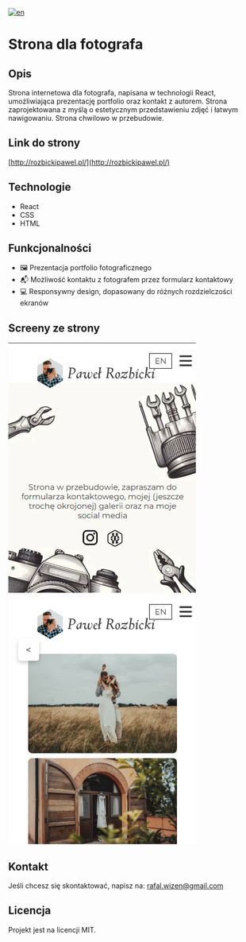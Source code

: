 [![en](https://img.shields.io/badge/lang-en-blue.svg)](https://github.com/rafalwizen/photographer-website/blob/master/README.md)
#  Strona dla fotografa

## Opis
Strona internetowa dla fotografa, napisana w technologii React, umożliwiająca prezentację portfolio oraz kontakt z autorem. Strona zaprojektowana z myślą o estetycznym przedstawieniu zdjęć i łatwym nawigowaniu. Strona chwilowo w przebudowie.

## Link do strony
[http://rozbickipawel.pl/](http://rozbickipawel.pl/)

## Technologie
- React
- CSS
- HTML

## Funkcjonalności
- 🖼️ Prezentacja portfolio fotograficznego
- 📬 Możliwość kontaktu z fotografem przez formularz kontaktowy
- 💻 Responsywny design, dopasowany do różnych rozdzielczości ekranów

## Screeny ze strony
![Screen 1](screenshots/screenshot_1.jpg)
![Screen 2](screenshots/screenshot_2.jpg)

## Kontakt
Jeśli chcesz się skontaktować, napisz na: [rafal.wizen@gmail.com](mailto:rafal.wizen@gmail.com)

## Licencja
Projekt jest na licencji MIT.
